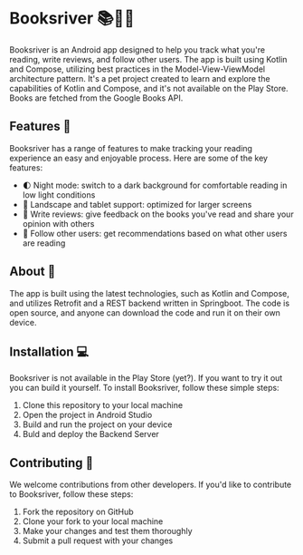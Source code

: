 # Booksriver 📚🌊📝

Booksriver is an Android app designed to help you track what you're reading, write reviews, and follow other users. The app is built using Kotlin and Compose, utilizing best practices in the Model-View-ViewModel architecture pattern. It's a pet project created to learn and explore the capabilities of Kotlin and Compose, and it's not available on the Play Store.
Books are fetched from the Google Books API.

## Features 🚀

Booksriver has a range of features to make tracking your reading experience an easy and enjoyable process. Here are some of the key features:

- 🌓 Night mode: switch to a dark background for comfortable reading in low light conditions
- 📖 Landscape and tablet support: optimized for larger screens
- 📝 Write reviews: give feedback on the books you've read and share your opinion with others
- 👥 Follow other users: get recommendations based on what other users are reading

## About 📝

The app is built using the latest technologies, such as Kotlin and Compose, and utilizes Retrofit and a REST backend written in Springboot. The code is open source, and anyone can download the code and run it on their own device. 

## Installation 💻
Booksriver is not available in the Play Store (yet?). If you want to try it out you can build it yourself.
To install Booksriver, follow these simple steps:

1. Clone this repository to your local machine
2. Open the project in Android Studio
3. Build and run the project on your device
4. Buld and deploy the Backend Server


## Contributing 🤝

We welcome contributions from other developers. If you'd like to contribute to Booksriver, follow these steps:

1. Fork the repository on GitHub
2. Clone your fork to your local machine
3. Make your changes and test them thoroughly
4. Submit a pull request with your changes





